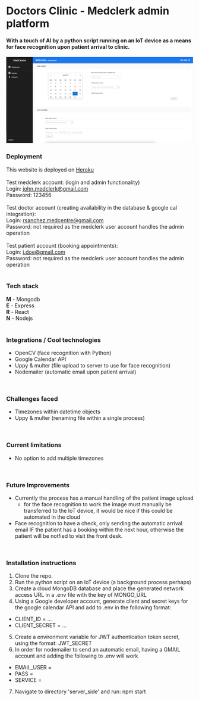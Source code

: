 # Doctors Clinic - Medclerk admin platform 
#### With a touch of AI by a python script running on an IoT device as a means for face recognition upon patient arrival to clinic.
![Alt text](/design_doc/UI-sample.png)

### Deployment 

This website is deployed on [Heroku](https://tranquil-springs-32742.herokuapp.com/)
<br/>
<br/>
Test medclerk account: (login and admin functionality)<br/>
Login: john.medclerk@gmail.com <br/>
Password: 123456 <br/>
<br/>
Test doctor account (creating availability in the database & google cal integration): <br/>
Login: rsanchez.medcentre@gmail.com <br/>
Password: not required as the medclerk user account handles the admin operation <br/>
<br/>
Test patient account (booking appointments): <br/>
Login: j.doe@gmail.com <br/>
Password: not required as the medclerk user account handles the admin operation <br/>
<br/>

### Tech stack

**M** - Mongodb <br/>
**E** - Express <br/>
**R** - React <br/>
**N** - Nodejs <br/>
<br/>

### Integrations / Cool technologies

  - OpenCV (face recognition with Python)
  - Google Calendar API
  - Uppy & multer (file upload to server to use for face recognition)
  - Nodemailer (automatic email upon patient arrival)
 <br/>
 
### Challenges faced

  - Timezones within datetime objects
  - Uppy & multer (renaming file within a single process)
<br/>

### Current limitations

  - No option to add multiple timezones
<br/>

### Future Improvements

  - Currently the process has a manual handling of the patient image upload
    - for the face recognition to work the image must manually be transferred to the IoT device, it would be nice if this could be automated in the cloud
  - Face recognition to have a check, only sending the automatic arrival email IF the patient has a booking within the next hour, otherwise the patient will be notfied to visit the front desk.
<br/>


### Installation instructions
1. Clone the repo.
2. Run the python script on an IoT device (a background process perhaps)
3. Create a cloud MongoDB database and place the generated network access URL in a .env file with the key of MONGO_URL
4. Using a Google developer account, generate client and secret keys for the google calendar API and add to .env in the following format:
  - CLIENT_ID = ...
  - CLIENT_SECRET = ...
5. Create a environment variable for JWT authentication token secret, using the format: JWT_SECRET
6. In order for nodemailer to send an automatic email, having a GMAIL account and adding the following to .env will work
  - EMAIL_USER = <gmail email address>
  - PASS = <gmail email password>
  - SERVICE = <service smtp provided by google or other option>
7. Navigate to directory 'server_side' and run: npm start